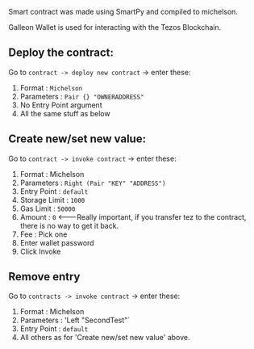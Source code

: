 Smart contract was made using SmartPy and compiled to michelson.

Galleon Wallet is used for interacting with the Tezos Blockchain. 

## Deploy the contract:
Go to `contract -> deploy new contract` -> enter these:
1. Format : `Michelson`
2. Parameters : `Pair {} "OWNERADDRESS"`
3. No Entry Point argument
4. All the same stuff as below

## Create new/set new value:
Go to `contract -> invoke contract` -> enter these:
1. Format : Michelson
2. Parameters : `Right (Pair "KEY" "ADDRESS")`
3. Entry Point : `default`
4. Storage Limit : `1000`
5. Gas Limit : `50000`
6. Amount : `0` <---Really important, if you transfer tez to the contract, there is no way to get it back.
7. Fee : Pick one
8. Enter wallet password
9. Click Invoke

## Remove entry
Go to `contracts -> invoke contract` -> enter these:
1. Format : Michelson
2. Parameters : 'Left "SecondTest"`
3. Entry Point : `default`
4. All others as for 'Create new/set new value' above.


